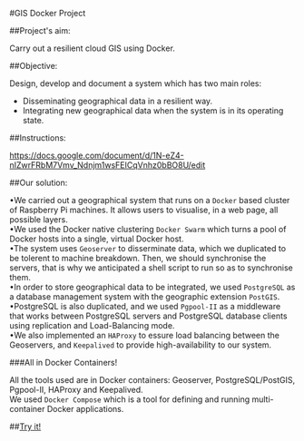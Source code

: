 #GIS Docker Project

##Project's aim:  

Carry out a resilient cloud GIS using Docker.  

##Objective:  

Design, develop and document a system which has two main roles:  
- Disseminating geographical data in a resilient way.  
- Integrating new geographical data when the system is in its operating state.

##Instructions:

https://docs.google.com/document/d/1N-eZ4-nIZwrFRbM7Vmv_Ndnjm1wsFEICqVnhz0bBO8U/edit

##Our solution:

•We carried out a geographical system that runs on a `Docker` based cluster of Raspberry Pi machines. It allows users to visualise, in a web page, all possible layers.  
•We used the Docker native clustering `Docker Swarm` which turns a pool of Docker hosts into a single, virtual Docker host.  
•The system uses `Geoserver` to disserminate data, which we duplicated to be tolerent to machine breakdown. Then, we should synchronise the servers, that is why we anticipated a shell script to run so as to synchronise them.  
•In order to store geographical data to be integrated, we used `PostgreSQL` as a database management system with the geographic extension `PostGIS`.  
•PostgreSQL is also duplicated, and we used `Pgpool-II` as a middleware that works between PostgreSQL servers and PostgreSQL database clients using replication and Load-Balancing mode.  
•We also implemented an `HAProxy` to essure load balancing between the Geoservers, and `Keepalived` to provide high-availability to our system.  

###All in Docker Containers!

All the tools used are in Docker containers: Geoserver, PostgreSQL/PostGIS, Pgpool-II, HAProxy and Keepalived.  
We used `Docker Compose` which is a tool for defining and running multi-container Docker applications.

##[Try it!](data/user_manual.md)

